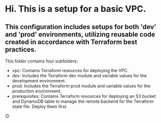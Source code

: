 # Hi. This is a setup for a basic VPC.

## This configuration includes setups for both 'dev' and 'prod' environments, utilizing reusable code created in accordance with Terraform best practices.

This folder contains four subfolders:

- vpc: Contains Terraform resources for deploying the VPC.
- dev: Includes the Terraform dev module and variable values for the development environment.
- prod: Includes the Terraform prod module and variable values for the production environment.
- prerequisites: Contains Terraform resources for deploying an S3 bucket and DynamoDB table to manage the remote backend for the Terraform state file. Deploy them first.

:wink: